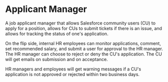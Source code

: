 # Applicant Manager

A job applicant manager that allows Salesforce community users (CU) to apply for a
position, allows for CUs to submit tickets if there is an issue,
and allows for tracking the status of one's application. 

On the flip side, internal HR employees can monitor applications, comment, set
recommended salary, and submit a user for approval to the HR manager. The HR manager can choose to reject or deny the CU's application. The CU will get emails on submission and on acceptance. 

HR managers and employees will get warning messages if a CU's application is
not approved or rejected within two business days. 
